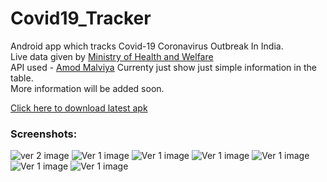 # Covid19_Tracker
Android app which tracks Covid-19 Coronavirus Outbreak In India.  
Live data given by [Ministry of Health and Welfare](https://www.mohfw.gov.in/)  
API used - [Amod Malviya](https://github.com/amodm/api-covid19-in)
Currenty just show just simple information in the table.  
More information will be added soon.  

[Click here to download latest apk](https://github.com/mrwhoknows55/Covid19_Tracker/raw/master/app/release/go_corona.apk)

### Screenshots: 

![ver 2 image](https://raw.githubusercontent.com/mrwhoknows55/Covid19_Tracker/master/screenshots/2.png)
![Ver 1 image](https://raw.githubusercontent.com/mrwhoknows55/Covid19_Tracker/master/screenshots/3.png)
![Ver 1 image](https://raw.githubusercontent.com/mrwhoknows55/Covid19_Tracker/master/screenshots/4.png)
![Ver 1 image](https://raw.githubusercontent.com/mrwhoknows55/Covid19_Tracker/master/screenshots/5.png)
![Ver 1 image](https://raw.githubusercontent.com/mrwhoknows55/Covid19_Tracker/master/screenshots/6.png)
![Ver 1 image](https://raw.githubusercontent.com/mrwhoknows55/Covid19_Tracker/master/screenshots/7.png)
![Ver 1 image](https://raw.githubusercontent.com/mrwhoknows55/Covid19_Tracker/master/screenshots/8.png)

